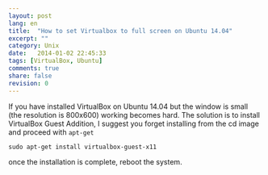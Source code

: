```yaml
---
layout: post
lang: en
title:  "How to set Virtualbox to full screen on Ubuntu 14.04"
excerpt: ""
category: Unix
date:   2014-01-02 22:45:33
tags: [VirtualBox, Ubuntu]
comments: true
share: false
revision: 0
---
```



If you have installed VirtualBox on Ubuntu 14.04 but the window is small (the resolution is 800x600) working becomes hard. 
The solution is to install VirtualBox Guest Addition, I suggest you forget installing from the cd image and proceed with `apt-get`

```
sudo apt-get install virtualbox-guest-x11
```

once the installation is complete, reboot the system.
